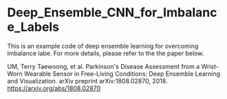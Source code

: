 # Deep_Ensemble_CNN_for_Imbalance_Labels

This is an example code of deep ensemble learning for overcoming imbalance labe. For more details, please refer to the the paper below.

UM, Terry Taewoong, et al. Parkinson's Disease Assessment from a Wrist-Worn Wearable Sensor in Free-Living Conditions: Deep Ensemble Learning and Visualization. arXiv preprint arXiv:1808.02870, 2018. https://arxiv.org/abs/1808.02870
